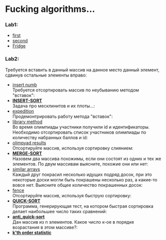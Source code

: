 # Fucking algorithms...
### **Lab1:**
  -  [first](https://github.com/necha143/algorithms/blob/main/lab1/1.py) <br />
  -  [second](https://github.com/necha143/algorithms/blob/main/lab1/2.py) <br />
  -  [Fridge](https://github.com/necha143/algorithms/blob/main/lab1/holodosAISD.py) <br />
### **Lab2:**
   Требуется вставить в данный массив на данное место данный элемент, сдвинув остальные элементы вправо:  <br />
  -  [insert numb](https://github.com/necha143/algorithms/blob/main/lab2/insert_numb.cpp) <br />
     Требуется отсортировать массив по неубыванию методом "вставок":  <br />
  -  [**INSERT-SORT**](https://github.com/necha143/algorithms/blob/main/lab2/Insert_Sort.cpp) <br />
     Задача про месклинитов и их плоты...:  <br />
  -  [expedition](https://github.com/necha143/algorithms/blob/main/lab2/expedition.cpp) <br />
     Продемонтрировать работу метода "вставок":  <br />
  -  [library method](https://github.com/necha143/algorithms/blob/main/lab2/library_method.cpp) <br />
     Во время олимпиады участники получили id и идентификаторы. Необходимо отсортировать список участников олимпиады по количеству набранных баллов и id:  <br />
  -  [olimpyad results](https://github.com/necha143/algorithms/blob/main/lab2/olimpiad_results.py) <br />
     Отсортируйте массив, используя сортировку слиянием:  <br />
  -  [**MERGE-SORT**](https://github.com/necha143/algorithms/blob/main/lab2/Merge_Sort.cpp) <br />
     Назовем два массива похожимы, если они состоят из одних и тех же элементов. По двум массивам выясните, похожие они или нет:  <br />
  -  [similar arrays](https://github.com/necha143/algorithms/blob/main/lab2/similar_arrays.cpp) <br />
     Каждый друг покрасил несколько идущих подряд досок, при это некоторые доски могли быть покрашены несколько раз, а какие-то вовсе нет. Выясните общее количество покрашенных досок:  <br />
  -  [fence](https://github.com/necha143/algorithms/blob/main/lab2/fence.cpp) <br />
     Отсортируйте массив, используя быструю сортировку:  <br />
  -  [**QUICK-SORT**](https://github.com/necha143/algorithms/blob/main/lab2/Quick_Sort.cpp) <br />
     Программа, генерирующая тест, на котором быстрая сортировка делает наибольшее число таких сравнений:  <br />
  -  [**anti_quick-sort**](https://github.com/necha143/algorithms/blob/main/lab2/Anti_Q_Sort.cpp) <br />
     Дан массив из n элементов. Какое число к-ое в порядке возрастания в этом массиве?:  <br />
  -  [**k'th order statistic**](https://github.com/necha143/algorithms/blob/main/lab2/Kats_poryad_stats.cpp) <br />
